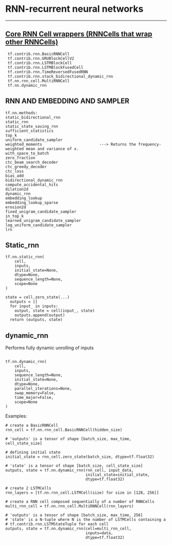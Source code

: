 # RNN-recurrent neural networks
---------------------------------------------------------------------------------------------------
## [Core RNN Cell wrappers (RNNCells that wrap other RNNCells)](https://www.tensorflow.org/api_guides/python/contrib.rnn#Core_RNN_Cell_wrappers_RNNCells_that_wrap_other_RNNCells_)

```
 tf.contrib.rnn.BasicRNNCell
 tf.contrib.rnn.GRUBlockCellV2
 tf.contrib.rnn.LSTMBlockCell
 tf.contrib.rnn.LSTMBlockFusedCell
 tf.contrib.rnn.TimeReversedFusedRNN
 tf.contrib.rnn.stack_bidirectional_dynamic_rnn
 tf.nn.rnn_cell.MultiRNNCell
 tf.nn.dynamic_rnn
```






## RNN AND EMBEDDING AND SAMPLER 
```
tf.nn.methods:
static_bidirectional_rnn
static_rnn
static_state_saving_rnn
sufficient_statistics
top_k
uniform_candidate_sampler
weighted_moments                         ---> Returns the frequency-weighted mean and variance of x.
with_space_to_batch
zero_fraction
ctc_beam_search_decoder
ctc_greedy_decoder
ctc_loss
bias_add
bidirectional_dynamic_rnn                
compute_accidental_hits
dilation2d
dynamic_rnn
embedding_lookup
embedding_lookup_sparse
erosion2d
fixed_unigram_candidate_sampler
in_top_k
learned_unigram_candidate_sampler
log_uniform_candidate_sampler
lrn
```

## Static_rnn
```
tf.nn.static_rnn(
    cell,
    inputs,
    initial_state=None,
    dtype=None,
    sequence_length=None,
    scope=None
)
```
```
state = cell.zero_state(...)
  outputs = []
  for input_ in inputs:
    output, state = cell(input_, state)
    outputs.append(output)
  return (outputs, state)
```

## dynamic_rnn
Performs fully dynamic unrolling of inputs
```

tf.nn.dynamic_rnn(
    cell,
    inputs,
    sequence_length=None,
    initial_state=None,
    dtype=None,
    parallel_iterations=None,
    swap_memory=False,
    time_major=False,
    scope=None
)
```
Examples:
```
# create a BasicRNNCell
rnn_cell = tf.nn.rnn_cell.BasicRNNCell(hidden_size)

# 'outputs' is a tensor of shape [batch_size, max_time, cell_state_size]

# defining initial state
initial_state = rnn_cell.zero_state(batch_size, dtype=tf.float32)

# 'state' is a tensor of shape [batch_size, cell_state_size]
outputs, state = tf.nn.dynamic_rnn(rnn_cell, input_data,
                                   initial_state=initial_state,
                                   dtype=tf.float32)

```
```
# create 2 LSTMCells
rnn_layers = [tf.nn.rnn_cell.LSTMCell(size) for size in [128, 256]]

# create a RNN cell composed sequentially of a number of RNNCells
multi_rnn_cell = tf.nn.rnn_cell.MultiRNNCell(rnn_layers)

# 'outputs' is a tensor of shape [batch_size, max_time, 256]
# 'state' is a N-tuple where N is the number of LSTMCells containing a
# tf.contrib.rnn.LSTMStateTuple for each cell
outputs, state = tf.nn.dynamic_rnn(cell=multi_rnn_cell,
                                   inputs=data,
                                   dtype=tf.float32)
```




